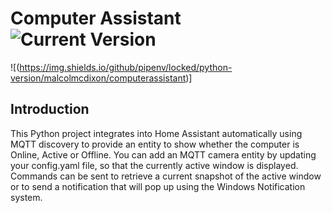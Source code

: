 # Computer Assistant ![Current Version](https://img.shields.io/badge/version-0.1.0-blue.svg)

![(https://img.shields.io/github/pipenv/locked/python-version/malcolmcdixon/computerassistant)]

## Introduction

This Python project integrates into Home Assistant automatically using MQTT discovery to provide an entity to show whether the computer is Online, Active or Offline.
You can add an MQTT camera entity by updating your config.yaml file, so that the currently active window is displayed.
Commands can be sent to retrieve a current snapshot of the active window or to send a notification that will pop up using the Windows Notification system.
